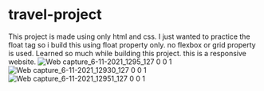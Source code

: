 # travel-project
This project is made using only html and css.
I just wanted to practice the float tag so i build this using float property only. no flexbox or grid property is used.
Learned so much while building this project. this is a responsive website.
![Web capture_6-11-2021_1295_127 0 0 1](https://user-images.githubusercontent.com/91651054/140600515-972e6161-e0f6-4e20-93d7-dd85489c071f.jpeg)
![Web capture_6-11-2021_12930_127 0 0 1](https://user-images.githubusercontent.com/91651054/140600496-edc8ed50-2f94-456f-9608-844c2f19e0a0.jpeg)
![Web capture_6-11-2021_12951_127 0 0 1](https://user-images.githubusercontent.com/91651054/140600494-501a4a76-b4ff-4a68-b40b-d74777540885.jpeg)
